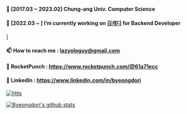 <!--
**byeongdori/byeongdori** is a ✨ _special_ ✨ repository because its `README.md` (this file) appears on your GitHub profile.

Here are some ideas to get you started:


- 🌱 I’m currently learning ...
- 👯 I’m looking to collaborate on ...
- 🤔 I’m looking for help with ...
- 💬 Ask me about ...
- 📫 How to reach me: lazyologuy@gmail.com
- 😄 Pronouns: ...
- ⚡ Fun fact: ...
-->

#### 📕 [2017.03 ~ 2023.02] Chung-ang Univ. Computer Science
#### 🔭 [2022.03 ~ ] I’m currently working on [김캐디](https://kimcaddie.com) for Backend Developer
  ]
#### 📫 How to reach me : lazyologuy@gmail.com
#### 🚀 RocketPunch : https://www.rocketpunch.com/@61a71ecc
#### 📝 LinkedIn : https://www.linkedin.com/in/byeongdori

[![Hits](https://hits.seeyoufarm.com/api/count/incr/badge.svg?url=https%3A%2F%2Fgithub.com%2Fbyeongdori%2F&count_bg=%23DC9CE0&title_bg=%23555555&icon=&icon_color=%23E7E7E7&title=hits&edge_flat=true)](https://hits.seeyoufarm.com)

[![Byeongdori's github stats](https://github-readme-stats.vercel.app/api?username=byeongdori&count_private={true}&custom_title=Byeongdori's&nbsp;github&bg_color=90,99ccff,ffccff&title_color=ffffff&text_color=ffffff)](https://github.com/anuraghazra/github-readme-stats)
